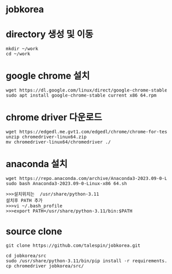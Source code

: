 # jobkorea

# directory 생성 및 이동
<pre>
mkdir ~/work
cd ~/work
</pre>

# google chrome 설치
<pre>
wget https://dl.google.com/linux/direct/google-chrome-stable_current_x86_64.rpm
sudo apt install google-chrome-stable_current_x86_64.rpm
</pre>

# chrome driver 다운로드
<pre>
wget https://edgedl.me.gvt1.com/edgedl/chrome/chrome-for-testing/120.0.6099.109/linux64/chromedriver-linux64.zip
unzip chromedriver-linux64.zip
mv chromedriver-linux64/chromedriver ./
</pre>

# anaconda 설치
<pre>
wget https://repo.anaconda.com/archive/Anaconda3-2023.09-0-Linux-x86_64.sh
sudo bash Anaconda3-2023.09-0-Linux-x86_64.sh
</pre>  
<pre>
>>>설치위치는  /usr/share/python-3.11
설치후 PATH 추가
>>>vi ~/.bash_profile
>>>export PATH=/usr/share/python-3.11/bin:$PATH
</pre>

# source clone
<pre>
git clone https://github.com/talespin/jobkorea.git

cd jobkorea/src
sudo /usr/share/python-3.11/bin/pip install -r requirements.txt
cp chromedriver jobkorea/src/
</pre>
